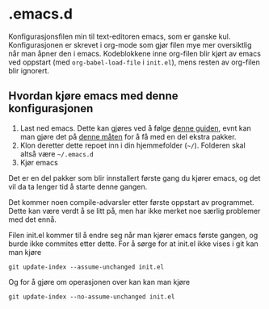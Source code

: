 # .emacs.d
Konfigurasjonsfilen min til text-editoren emacs, som er ganske kul. Konfigurasjonen er skrevet i org-mode som gjør filen mye mer oversiktlig når man åpner den i emacs. Kodeblokkene inne org-filen blir kjørt av emacs ved oppstart (med `org-babel-load-file` i `init.el`), mens resten av org-filen blir ignorert.

## Hvordan kjøre emacs med denne konfigurasjonen
1. Last ned emacs. Dette kan gjøres ved å følge [denne guiden](https://www.gnu.org/software/emacs/download.html), evnt kan man gjøre det på [denne måten](https://github.com/d12frosted/homebrew-emacs-plus) for å få med en del ekstra pakker.
2. Klon deretter dette repoet inn i din hjemmefolder (`~/`). Folderen skal altså være `~/.emacs.d`
3. Kjør emacs

Det er en del pakker som blir innstallert første gang du kjører emacs, og det vil da ta lenger tid å starte denne gangen.

Det kommer noen compile-advarsler etter første oppstart av programmet. Dette kan være verdt å se litt på, men har ikke merket noe særlig problemer med det ennå.

Filen init.el kommer til å endre seg når man kjører emacs første gangen, og burde ikke commites etter dette. For å sørge for at init.el ikke vises i git kan man kjøre
```
git update-index --assume-unchanged init.el
```
Og for å gjøre om operasjonen over kan kan man kjøre
```
git update-index --no-assume-unchanged init.el
```
